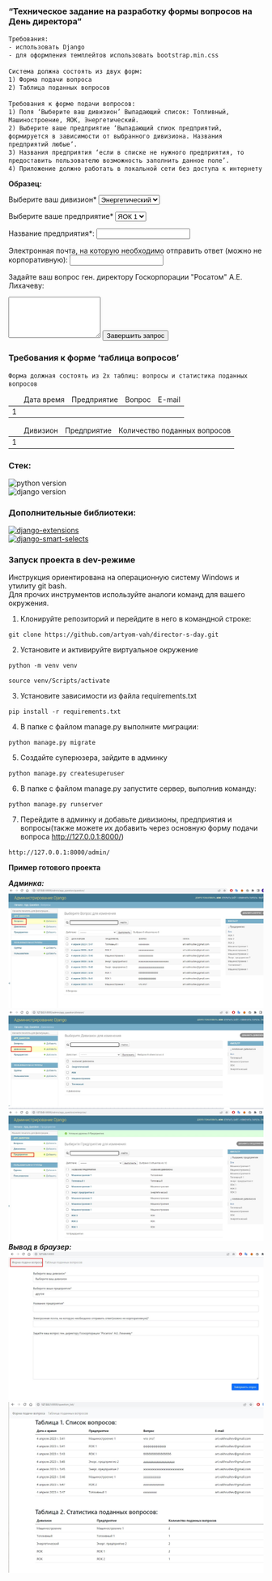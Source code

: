 ### **“Техническое задание на разработку формы вопросов на День директора”**
```
Требования:
- использовать Django
- для оформления темплейтов использовать bootstrap.min.css

Cистема должна состоять из двух форм:
1) Форма подачи вопроса
2) Таблица поданных вопросов

Требования к форме подачи вопросов:
1) Поля ‘Выберите ваш дивизион’ Выпадающий список: Топливный, Машиностроение, ЯОК, Энергетический.
2) Выберите ваше предприятие ‘Выпадающий спиок предприятий, формируется в зависимости от выбранного дивизиона. Названия предприятий любые’.
3) Названия предприятия ‘если в списке не нужного предприятия, то предоставить пользователю возможность заполнить данное поле’.
4) Приложение должно работать в локальной сети без доступа к интернету
```
**Образец:**
<form>

  <label for="list">Выберите ваш дивизион*</label>
  <select id="list" name="list">
    <option value="1">Энергетический</option>
    <option value="2">ЯОК</option>
  </select>

 <label for="list">Выберите ваше предприятие*</label>
  <select id="list" name="list">
    <option value="1">ЯОК 1</option>
    <option value="2">ЯОК 2</option>
  </select>  
  
  <label for="name">Название предприятия*:</label>
  <input type="text" id="name" name="name" required>
  
  <label for="email">Электронная почта, на которую необходимо отправить ответ (можно не корпоративную):</label>
  <input type="email" id="email" name="email" required>

  <label for="message">Задайте ваш вопрос ген. директору Госкорпорации "Росатом" А.Е. Лихачеву:</label>
  <textarea id="message" name="message" rows="5" required></textarea>
  <input type="submit" value="Завершить запрос">
</form>

### **Требования к форме ‘таблица вопросов’**
```
Форма должная состоять из 2х таблиц: вопросы и статистика поданных вопросов
```
<table>
  <thead>
    <tr>
      <td scope="col"></td>
      <td scope="col">Дата время </td>
      <td scope="col">Предприятие</td>
      <td scope="col">Вопрос</td>
	  <td scope="col">E-mail</td>
    </tr>
  </thead>
  <tbody>
    <tr>
         <td>1</td><td></td><td></td><td></td>
      <th></th>     
   
  </tbody>
</table>

<table>
  <thead>
    <tr>
      <td scope="col"></td>
      <td scope="col">Дивизион</td>
      <td scope="col">Предприятие</td>
      <td scope="col">Количество поданных вопросов</td>
    </tr>
  </thead>
  <tbody>
    <tr>
         <td>1</td><td></td><td></td><td></td>
  </tbody>
</table>


### **Стек:**
![python version](https://img.shields.io/badge/Python-3.10-green)  
![django version](https://img.shields.io/badge/Django-4.17-blue)


### **Дополнительные библиотеки:**
[![django-extensions](https://img.shields.io/badge/django--extensions-3.2.1-purple)](https://github.com/django-extensions/django-extensions)  
[![django-smart-selects](https://img.shields.io/badge/django--smart--selects-1.6.0-yellow)](https://github.com/jazzband/django-smart-selects)


### **Запуск проекта в dev-режиме**
Инструкция ориентирована на операционную систему Windows и утилиту git bash.<br/>
Для прочих инструментов используйте аналоги команд для вашего окружения.

1. Клонируйте репозиторий и перейдите в него в командной строке:

```
git clone https://github.com/artyom-vah/director-s-day.git
```

2. Установите и активируйте виртуальное окружение
```
python -m venv venv
``` 
```
source venv/Scripts/activate
```

3. Установите зависимости из файла requirements.txt
```
pip install -r requirements.txt
```

4. В папке с файлом manage.py выполните миграции:
```
python manage.py migrate
```

5. Создайте суперюзера, зайдите в админку
```
python manage.py createsuperuser
```

6. В папке с файлом manage.py запустите сервер, выполнив команду:
```
python manage.py runserver
```

7. Перейдите в админку и добавьте дивизионы, предприятия и вопросы(также можете их добавить через основную форму подачи вопроса http://127.0.0.1:8000/)
```
http://127.0.0.1:8000/admin/
```

**Пример готового проекта**

***Админка:***
![Admin_1](https://github.com/artyom-vah/director-s-day/blob/main/screens/admin_1.jpg)
![Admin_2](https://github.com/artyom-vah/director-s-day/blob/main/screens/admin_2.jpg)
![Admin_3](https://github.com/artyom-vah/director-s-day/blob/main/screens/admin_3.jpg)
***Вывод в браузер:***
![brows_1](https://github.com/artyom-vah/director-s-day/blob/main/screens/brows_1.jpg)
![brows_2](https://github.com/artyom-vah/director-s-day/blob/main/screens/brows_2.jpg)



